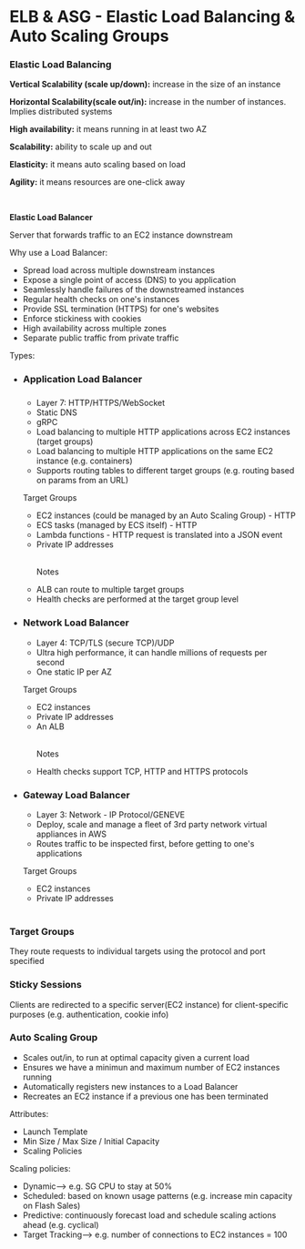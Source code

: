 <h1>ELB & ASG - Elastic Load Balancing & Auto Scaling Groups</h1>

<h3>Elastic Load Balancing</h3>
<p><b>Vertical Scalability (scale up/down):</b> increase in the size of an instance</p>
<p><b>Horizontal Scalability(scale out/in):</b> increase in the number of instances. Implies distributed systems</p>
<p><b>High availability:</b> it  means running in at least two AZ</p>
<p><b>Scalability:</b> ability to scale up and out</p>
<p><b>Elasticity:</b> it means auto scaling based on load</p>
<p><b>Agility:</b> it means resources are one-click away</p>
<br>

<p><b>Elastic Load Balancer</b></p>
<p>Server that forwards traffic to an EC2 instance downstream</p>
<p>Why use a Load Balancer:</p>
<ul>
    <li>Spread load across multiple downstream instances</li>
    <li>Expose a single point of access (DNS) to you application</li>
    <li>Seamlessly handle failures of the downstreamed instances</li>
    <li>Regular health checks on one's instances</li>
    <li>Provide SSL termination (HTTPS) for one's websites</li>
    <li>Enforce stickiness with cookies</li>
    <li>High availability across multiple zones</li>
    <li>Separate public traffic from private traffic</li>
</ul>
<p>Types:</p>
<ul>
    <li><h3>Application Load Balancer<h3></li>
        <ul>
            <li>Layer 7: HTTP/HTTPS/WebSocket</li>
            <li>Static DNS</li>
            <li>gRPC</li>
            <li>Load balancing to multiple HTTP applications across EC2 instances (target groups)</li>
            <li>Load balancing to multiple HTTP applications on the same EC2 instance (e.g. containers)</li>
            <li>Supports routing tables to different target groups (e.g. routing based on params from an URL)</li>
        </ul>
        <p>Target Groups</p>
        <ul>
            <li>EC2 instances (could be managed by an Auto Scaling Group) - HTTP</li>
            <li>ECS tasks (managed by ECS itself) - HTTP</li>
            <li>Lambda functions - HTTP request is translated into a JSON event</li>
            <li>Private IP addresses</li>
            <br>
            <p>Notes</p>
            <li>ALB can route to multiple target groups</li>
            <li>Health checks are performed at the target group level</li>
        </ul>
    </li>
    <li><h3>Network Load Balancer</h3></li>
    <ul>
        <li>Layer 4: TCP/TLS (secure TCP)/UDP</li>
        <li>Ultra high performance, it can handle millions of requests per second</li>
        <li>One static IP per AZ</li>
    </ul>
    <p>Target Groups</p>
    <ul>
        <li>EC2 instances</li>
        <li>Private IP addresses</li>
        <li>An ALB</li>
        <br>
        <p>Notes</p>
        <li>Health checks support TCP, HTTP and HTTPS protocols</li>
    </ul>
    <li><h3>Gateway Load Balancer</h3></li>
    <ul>
        <li>Layer 3: Network - IP Protocol/GENEVE</li>
        <li>Deploy, scale and manage a fleet of 3rd party network virtual appliances in AWS</li>
        <li>Routes traffic to be inspected first, before getting to one's applications</li>
    </ul>
    <p>Target Groups</p>
    <ul>
        <li>EC2 instances</li>
        <li>Private IP addresses</li>
        <br>
    </ul>
</ul>

<h3>Target Groups</h3>
<p>They route requests to individual targets using the protocol and port specified</p>

<h3>Sticky Sessions</h3>
<p>Clients are redirected to a specific server(EC2 instance) for client-specific purposes (e.g. authentication, cookie info)</p>

<h3>Auto Scaling Group</h3>
<ul>
    <li>Scales out/in, to run at optimal capacity given a current load</li>
    <li>Ensures we have a minimun and maximum number of EC2 instances running</li>
    <li>Automatically registers new instances to a Load Balancer</li>
    <li>Recreates an EC2 instance if a previous one has been terminated</li>
</ul>
<p>Attributes:</p>
<ul>
    <li>Launch Template</li>
    <li>Min Size / Max Size / Initial Capacity</li>
    <li>Scaling Policies</li>
</ul>
<p>Scaling policies:</p>
<ul>
    <li>Dynamic--> e.g. SG CPU to stay at 50%</li>
    <li>Scheduled: based on known usage patterns (e.g. increase min capacity on Flash Sales)</li>
    <li>Predictive: continuously forecast load and schedule scaling actions ahead (e.g. cyclical)</li>
    <li>Target Tracking--> e.g. number of connections to EC2 instances = 100</li>
</ul>

